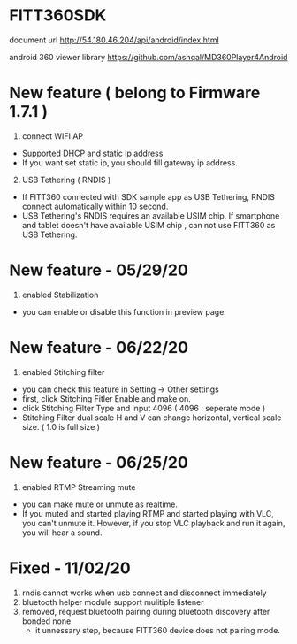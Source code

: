# FITT360SDK

document url
http://54.180.46.204/api/android/index.html

android 360 viewer library
https://github.com/ashqal/MD360Player4Android


# New feature ( belong to Firmware 1.7.1 )
1. connect WIFI AP 
  - Supported DHCP and static ip address
  - If you want set static ip, you should fill gateway ip address.
2. USB Tethering ( RNDIS ) 
  - If FITT360 connected with SDK sample app as USB Tethering, RNDIS connect automatically within 10 second.
  - USB Tethering's RNDIS requires an available USIM chip. If smartphone and tablet doesn't have available USIM chip
    , can not use FITT360 as USB Tethering. 
    
# New feature - 05/29/20
1. enabled Stabilization
  - you can enable or disable this function in preview page.

# New feature - 06/22/20
1. enabled Stitching filter
  - you can check this feature in Setting -> Other settings
  - first, click Stitching Fitler Enable and make on.
  - click Stitching Filter Type and input 4096 ( 4096 : seperate mode )
  - Stitching Filter dual scale H and V can change horizontal, vertical scale size. ( 1.0 is full size )
  
# New feature - 06/25/20
1. enabled RTMP Streaming mute
  - you can make mute or unmute as realtime.
  - If you muted and started playing RTMP and started playing with VLC, you can't unmute it. 
  However, if you stop VLC playback and run it again, you will hear a sound.
  
# Fixed - 11/02/20
1. rndis cannot works when usb connect and disconnect immediately
2. bluetooth helper module support mulitiple listener
3. removed, request bluetooth pairing during bluetooth discovery after bonded none 
    - it unnessary step, because FITT360 device does not pairing mode. 
